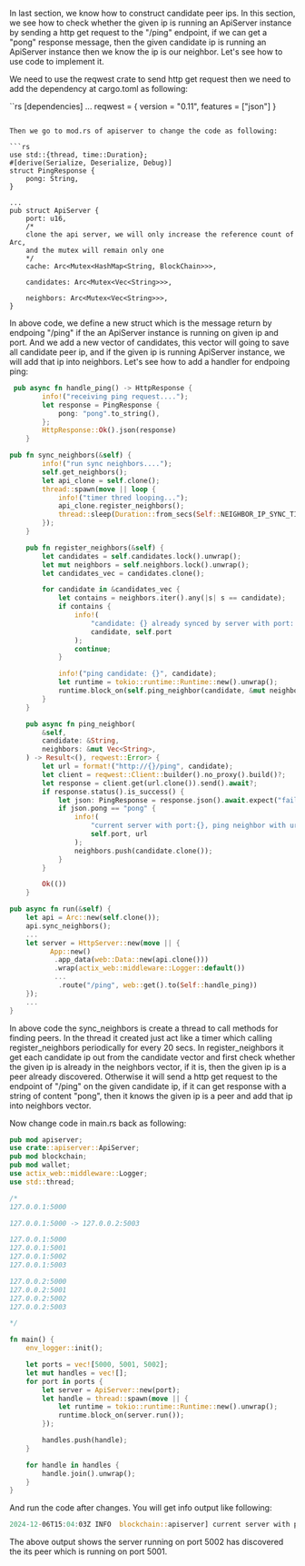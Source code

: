 In last section, we know how to construct candidate peer ips. In this section, we see how to check whether the given ip is running an ApiServer instance by sending a http get request to the "/ping" endpoint, if we can get a "pong" response
message, then the given candidate ip is running an ApiServer instance then we know the ip is our neighbor. Let's see how to use code to implement it.

We need to use the reqwest crate to send http get request then we need to add the dependency at cargo.toml as following:

``rs
[dependencies]
...
reqwest = { version = "0.11", features = ["json"] }
```

Then we go to mod.rs of apiserver to change the code as following:

```rs
use std::{thread, time::Duration};
#[derive(Serialize, Deserialize, Debug)]
struct PingResponse {
    pong: String,
}

...
pub struct ApiServer {
    port: u16,
    /*
    clone the api server, we will only increase the reference count of Arc,
    and the mutex will remain only one
    */
    cache: Arc<Mutex<HashMap<String, BlockChain>>>,

    candidates: Arc<Mutex<Vec<String>>>,

    neighbors: Arc<Mutex<Vec<String>>>,
}
```
In above code, we define a new struct which is the message return by endpoing "/ping" if the an ApiServer instance is running on given ip and port. And we add a new vector of candidates, this vector will going to save all candidate peer ip,
and if the given ip is running ApiServer instance, we will add that ip into neighbors. Let's see how to add a handler for endpoing ping:

```rs
 pub async fn handle_ping() -> HttpResponse {
        info!("receiving ping request....");
        let response = PingResponse {
            pong: "pong".to_string(),
        };
        HttpResponse::Ok().json(response)
    }

pub fn sync_neighbors(&self) {
        info!("run sync neighbors....");
        self.get_neighbors();
        let api_clone = self.clone();
        thread::spawn(move || loop {
            info!("timer thred looping...");
            api_clone.register_neighbors();
            thread::sleep(Duration::from_secs(Self::NEIGHBOR_IP_SYNC_TIME));
        });
    }

    pub fn register_neighbors(&self) {
        let candidates = self.candidates.lock().unwrap();
        let mut neighbors = self.neighbors.lock().unwrap();
        let candidates_vec = candidates.clone();

        for candidate in &candidates_vec {
            let contains = neighbors.iter().any(|s| s == candidate);
            if contains {
                info!(
                    "candidate: {} already synced by server with port: {}",
                    candidate, self.port
                );
                continue;
            }

            info!("ping candidate: {}", candidate);
            let runtime = tokio::runtime::Runtime::new().unwrap();
            runtime.block_on(self.ping_neighbor(candidate, &mut neighbors));
        }
    }

    pub async fn ping_neighbor(
        &self,
        candidate: &String,
        neighbors: &mut Vec<String>,
    ) -> Result<(), reqwest::Error> {
        let url = format!("http://{}/ping", candidate);
        let client = reqwest::Client::builder().no_proxy().build()?;
        let response = client.get(url.clone()).send().await?;
        if response.status().is_success() {
            let json: PingResponse = response.json().await.expect("fail to get pong back");
            if json.pong == "pong" {
                info!(
                    "current server with port:{}, ping neighbor with url:{} success",
                    self.port, url
                );
                neighbors.push(candidate.clone());
            }
        }

        Ok(())
    }

pub async fn run(&self) {
    let api = Arc::new(self.clone());
    api.sync_neighbors();
    ...
    let server = HttpServer::new(move || {
          App::new()
           .app_data(web::Data::new(api.clone()))
           .wrap(actix_web::middleware::Logger::default())
           ...
            .route("/ping", web::get().to(Self::handle_ping))
    });
    ...
}
```
In above code the sync_neighbors is create a thread to call methods for finding peers. In the thread it created just act like a timer which calling register_neighbors periodically for every 20 secs. In register_neighbors it get each candidate
ip out from the candidate vector and first check whether the given ip is already in the neighbors vector, if it is, then the given ip is a peer already discovered. Otherwise it will send a http get request to the endpoint of "/ping" on the
given candidate ip, if it can get response with a string of content "pong", then it knows the given ip is a peer and add that ip into neighbors vector.

Now change code in main.rs back as following:

```rs
pub mod apiserver;
use crate::apiserver::ApiServer;
pub mod blockchain;
pub mod wallet;
use actix_web::middleware::Logger;
use std::thread;

/*
127.0.0.1:5000

127.0.0.1:5000 -> 127.0.0.2:5003

127.0.0.1:5000
127.0.0.1:5001
127.0.0.1:5002
127.0.0.1:5003

127.0.0.2:5000
127.0.0.2:5001
127.0.0.2:5002
127.0.0.2:5003

*/

fn main() {
    env_logger::init();

    let ports = vec![5000, 5001, 5002];
    let mut handles = vec![];
    for port in ports {
        let server = ApiServer::new(port);
        let handle = thread::spawn(move || {
            let runtime = tokio::runtime::Runtime::new().unwrap();
            runtime.block_on(server.run());
        });

        handles.push(handle);
    }

    for handle in handles {
        handle.join().unwrap();
    }
}


```

And run the code after changes. You will get info output like following:

```rs
2024-12-06T15:04:03Z INFO  blockchain::apiserver] current server with port:5002, ping neighbor with url:http://127.0.0.1:5001/ping success
```
The above output shows the server running on port 5002 has discovered the its peer which is running on port 5001.
